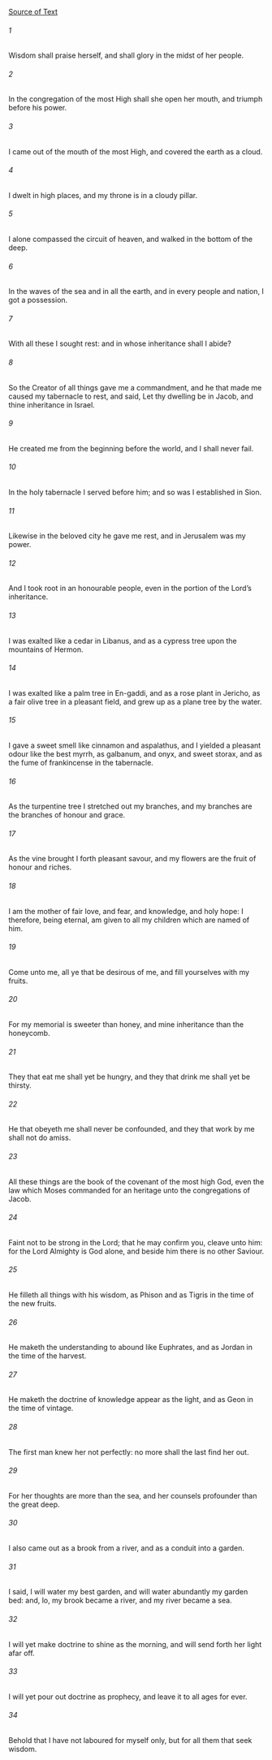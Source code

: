 [Source of Text](https://github.com/scrollmapper/bible_databases_deuterocanonical)

###### 1
Wisdom shall praise herself, and shall glory in the midst of her people.

###### 2
In the congregation of the most High shall she open her mouth, and triumph before his power.

###### 3
I came out of the mouth of the most High, and covered the earth as a cloud.

###### 4
I dwelt in high places, and my throne is in a cloudy pillar.

###### 5
I alone compassed the circuit of heaven, and walked in the bottom of the deep.

###### 6
In the waves of the sea and in all the earth, and in every people and nation, I got a possession.

###### 7
With all these I sought rest: and in whose inheritance shall I abide?

###### 8
So the Creator of all things gave me a commandment, and he that made me caused my tabernacle to rest, and said, Let thy dwelling be in Jacob, and thine inheritance in Israel.

###### 9
He created me from the beginning before the world, and I shall never fail.

###### 10
In the holy tabernacle I served before him; and so was I established in Sion.

###### 11
Likewise in the beloved city he gave me rest, and in Jerusalem was my power.

###### 12
And I took root in an honourable people, even in the portion of the Lord’s inheritance.

###### 13
I was exalted like a cedar in Libanus, and as a cypress tree upon the mountains of Hermon.

###### 14
I was exalted like a palm tree in En-gaddi, and as a rose plant in Jericho, as a fair olive tree in a pleasant field, and grew up as a plane tree by the water.

###### 15
I gave a sweet smell like cinnamon and aspalathus, and I yielded a pleasant odour like the best myrrh, as galbanum, and onyx, and sweet storax, and as the fume of frankincense in the tabernacle.

###### 16
As the turpentine tree I stretched out my branches, and my branches are the branches of honour and grace.

###### 17
As the vine brought I forth pleasant savour, and my flowers are the fruit of honour and riches.

###### 18
I am the mother of fair love, and fear, and knowledge, and holy hope: I therefore, being eternal, am given to all my children which are named of him.

###### 19
Come unto me, all ye that be desirous of me, and fill yourselves with my fruits.

###### 20
For my memorial is sweeter than honey, and mine inheritance than the honeycomb.

###### 21
They that eat me shall yet be hungry, and they that drink me shall yet be thirsty.

###### 22
He that obeyeth me shall never be confounded, and they that work by me shall not do amiss.

###### 23
All these things are the book of the covenant of the most high God, even the law which Moses commanded for an heritage unto the congregations of Jacob.

###### 24
Faint not to be strong in the Lord; that he may confirm you, cleave unto him: for the Lord Almighty is God alone, and beside him there is no other Saviour.

###### 25
He filleth all things with his wisdom, as Phison and as Tigris in the time of the new fruits.

###### 26
He maketh the understanding to abound like Euphrates, and as Jordan in the time of the harvest.

###### 27
He maketh the doctrine of knowledge appear as the light, and as Geon in the time of vintage.

###### 28
The first man knew her not perfectly: no more shall the last find her out.

###### 29
For her thoughts are more than the sea, and her counsels profounder than the great deep.

###### 30
I also came out as a brook from a river, and as a conduit into a garden.

###### 31
I said, I will water my best garden, and will water abundantly my garden bed: and, lo, my brook became a river, and my river became a sea.

###### 32
I will yet make doctrine to shine as the morning, and will send forth her light afar off.

###### 33
I will yet pour out doctrine as prophecy, and leave it to all ages for ever.

###### 34
Behold that I have not laboured for myself only, but for all them that seek wisdom.